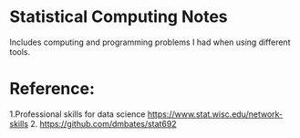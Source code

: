 # Statistical Computing Notes
Includes computing and programming problems I had when using different tools. 

# Reference:
1.Professional skills for data science
https://www.stat.wisc.edu/network-skills
2. https://github.com/dmbates/stat692

